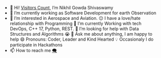 - 👋 Hi! [Visitors Count](https://profile-counter.glitch.me/iamniki01/count.svg), I’m Nikhil Gowda Shivaswamy
- 🔭 I’m currently working as Software Development for earth Observation 
- 👀 I’m interested in Aerospace and Aviation.
😐 I have a love/hate relationship with Programming
🌱 I’m currently Working with tech DevOps, C++ 17, Python, REST.
🤔 I’m looking for help with Data Structures and Algorithms 😭
💬 Ask me about anything, I am happy to help
😄 Pronouns: Coder, Leader and Kind Hearted
💡 Occasionaly I do participate in Hackathons
- 📫 How to reach me [:left_speech_bubble:](https://www.linkedin.com/in/nikhil-gowda-shivaswamy-815238b1/)

<!---
iamniki01/iamniki01 is a ✨ special ✨ repository because its `README.md` (this file) appears on your GitHub profile.
You can click the Preview link to take a look at your changes.
--->

